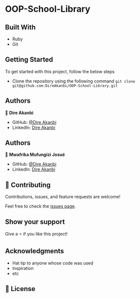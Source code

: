 # OOP-School-Library

## Built With

- Ruby
- Git

## Getting Started

To get started with this project, follow the below steps

- Clone the repository using the following command `git clone git@github.com:DireAkanbi/OOP-School-Library.git`

## Authors

👤 **Dire Akanbi**

- GitHub: [@Dire Akanbi](https://github.com/direakanbi)
- LinkedIn: [Dire Akanbi](https://linkedin.com/in/dire-akanbi)

## Authors

👤 **Mwafrika Mufungizi Josué**

- GitHub: [@Dire Akanbi](https://github.com/direakanbi)
- LinkedIn: [Dire Akanbi](https://linkedin.com/in/dire-akanbi)

## 🤝 Contributing

Contributions, issues, and feature requests are welcome!

Feel free to check the [issues page](../../issues/).

## Show your support

Give a ⭐️ if you like this project!

## Acknowledgments

- Hat tip to anyone whose code was used
- Inspiration
- etc

## 📝 License
